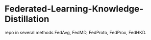 # Federated-Learning-Knowledge-Distillation
repo in several methods FedAvg, FedMD, FedProto, FedProx, FedHKD.
